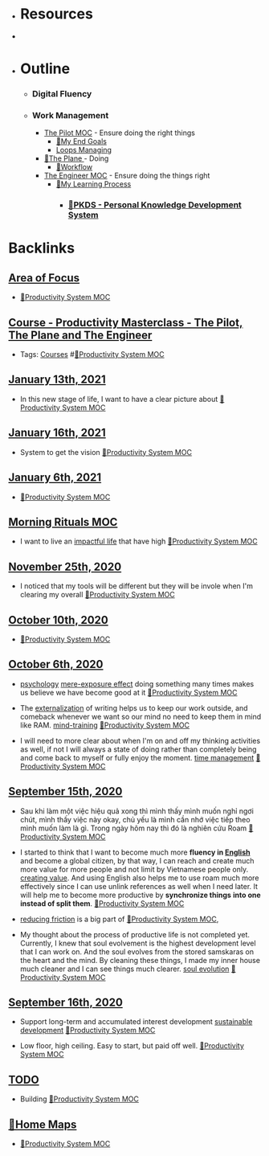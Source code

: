 - # Resources
- 
- # Outline
    - ### Digital Fluency
    - ### Work Management
        - [The Pilot MOC](<The Pilot MOC.md>) - Ensure doing the right things
            - [🌱My End Goals](<🌱My End Goals.md>)
            - [Loops Managing](<Loops Managing.md>)
        - [🌱The Plane ](<🌱The Plane .md>) - Doing
            - [🌱Workflow ](<🌱Workflow .md>)
        - [The Engineer MOC](<The Engineer MOC.md>) - Ensure doing the things right
            - [🌱My Learning Process](<🌱My Learning Process.md>)
                - ### [🌱PKDS - Personal Knowledge Development System](<🌱PKDS - Personal Knowledge Development System.md>)

# Backlinks
## [Area of Focus](<Area of Focus.md>)
- [🧭Productivity System MOC](<🧭Productivity System MOC.md>)

## [Course - Productivity Masterclass - The Pilot, The Plane and The Engineer](<Course - Productivity Masterclass - The Pilot, The Plane and The Engineer.md>)
- Tags: [Courses](<Courses.md>) #[🧭Productivity System MOC](<🧭Productivity System MOC.md>)

## [January 13th, 2021](<January 13th, 2021.md>)
- In this new stage of life, I want to have a clear picture about [🧭Productivity System MOC](<🧭Productivity System MOC.md>)

## [January 16th, 2021](<January 16th, 2021.md>)
- System to get the vision [🧭Productivity System MOC](<🧭Productivity System MOC.md>)

## [January 6th, 2021](<January 6th, 2021.md>)
- [🧭Productivity System MOC](<🧭Productivity System MOC.md>)

## [Morning Rituals MOC](<Morning Rituals MOC.md>)
- I want to live an [impactful life](<impactful life.md>) that have high [🧭Productivity System MOC](<🧭Productivity System MOC.md>)

## [November 25th, 2020](<November 25th, 2020.md>)
- I noticed that my tools will be different but they will be invole when I'm clearing my overall [🧭Productivity System MOC](<🧭Productivity System MOC.md>)

## [October 10th, 2020](<October 10th, 2020.md>)
- [🧭Productivity System MOC](<🧭Productivity System MOC.md>)

## [October 6th, 2020](<October 6th, 2020.md>)
- [psychology](<psychology.md>) [mere-exposure effect](<mere-exposure effect.md>) doing something many times makes us believe we have become good at it [🧭Productivity System MOC](<🧭Productivity System MOC.md>)

- The [externalization](<externalization.md>) of writing helps us to keep our work outside, and comeback whenever we want so our mind no need to keep them in mind like RAM. [mind-training](<mind-training.md>) [🧭Productivity System MOC](<🧭Productivity System MOC.md>)

- I will need to more clear about when I'm on and off my thinking activities as well, if not I will always a state of doing rather than completely being and come back to myself or fully enjoy the moment. [time management](<time management.md>) [🧭Productivity System MOC](<🧭Productivity System MOC.md>)

## [September 15th, 2020](<September 15th, 2020.md>)
- Sau khi làm một việc hiệu quả xong thì mình thấy mình muốn nghỉ ngơi chút, mình thấy việc này okay, chủ yếu là mình cần nhớ việc tiếp theo mình muốn làm là gì. Trong ngày hôm nay thì đó là nghiên cứu Roam [🧭Productivity System MOC](<🧭Productivity System MOC.md>)

- I started to think that I want to become much more **fluency in [English](<English.md>)** and become a global citizen, by that way, I can reach and create much more value for more people and not limit by Vietnamese people only. [creating value](<creating value.md>). And using English also helps me to use roam much more effectively since I can use unlink references as well when I need later. It will help me to become more productive by **synchronize things** **into one instead of split them**. [🧭Productivity System MOC](<🧭Productivity System MOC.md>)

- [reducing friction](<reducing friction.md>) is a big part of [🧭Productivity System MOC](<🧭Productivity System MOC.md>),

- My thought about the process of productive life is not completed yet. Currently, I knew that soul evolvement is the highest development level that I can work on. And the soul evolves from the stored samskaras on the heart and the mind. By cleaning these things, I made my inner house much cleaner and I can see things much clearer. [soul evolution](<soul evolution.md>) [🧭Productivity System MOC](<🧭Productivity System MOC.md>)

## [September 16th, 2020](<September 16th, 2020.md>)
- Support long-term and accumulated interest development [sustainable development](<sustainable development.md>) [🧭Productivity System MOC](<🧭Productivity System MOC.md>)

- Low floor, high ceiling. Easy to start, but paid off well. [🧭Productivity System MOC](<🧭Productivity System MOC.md>)

## [TODO](<TODO.md>)
- Building [🧭Productivity System MOC](<🧭Productivity System MOC.md>)

## [🏡Home Maps](<🏡Home Maps.md>)
- [🧭Productivity System MOC](<🧭Productivity System MOC.md>)

